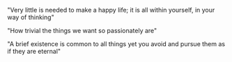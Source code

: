 ---
---

"Very little is needed to make a happy life; it is all within yourself, in your way of thinking"

"How trivial the things we want so passionately are"

"A brief existence is common to all things yet you avoid and pursue them as if they are eternal" 